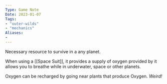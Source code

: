 ```yaml
---
Type: Game Note
Date: 2023-01-07
Tags:
- "outer-wilds"
- "mechanics"
Aliases:
- 
---
```

Necessary resource to survive in a any planet.

When using a [[Space Suit]], it provides a supply of  oxygen provided by it allows you to breathe while in underwater, space or other planets.

Oxygen can be recharged by going near plants that produce Oxygen. *Weird!*